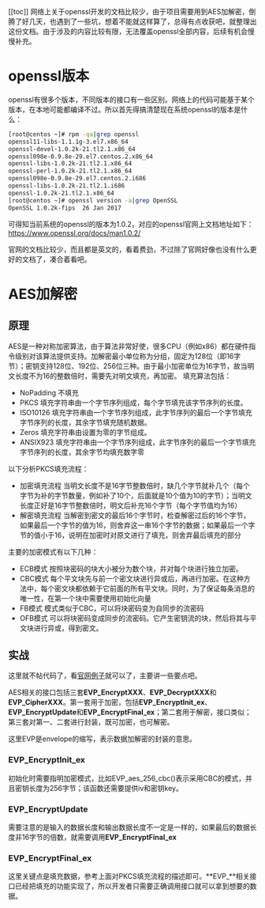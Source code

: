 [[toc]]
网络上关于openssl开发的文档比较少，由于项目需要用到AES加解密，倒腾了好几天，也遇到了一些坑，想着不能就这样算了，总得有点收获吧，就整理出这份文档。由于涉及的内容比较有限，无法覆盖openssl全部内容，后续有机会慢慢补充。

# openssl版本
openssl有很多个版本，不同版本的接口有一些区别。网络上的代码可能基于某个版本，在本地可能都编译不过。所以首先得搞清楚现在系统openssl的版本是什么：
```bash
[root@centos ~]# rpm -qa|grep openssl
openssl11-libs-1.1.1g-3.el7.x86_64
openssl-devel-1.0.2k-21.tl2.1.x86_64
openssl098e-0.9.8e-29.el7.centos.2.x86_64
openssl-libs-1.0.2k-21.tl2.1.x86_64
openssl-perl-1.0.2k-21.tl2.1.x86_64
openssl098e-0.9.8e-29.el7.centos.2.i686
openssl-libs-1.0.2k-21.tl2.1.i686
openssl-1.0.2k-21.tl2.1.x86_64
[root@centos ~]# openssl version -a|grep OpenSSL
OpenSSL 1.0.2k-fips  26 Jan 2017
```
可得知当前系统的openssl的版本为1.0.2，对应的openssl官网上文档地址如下：
https://www.openssl.org/docs/man1.0.2/

官网的文档比较少，而且都是英文的，看着费劲，不过除了官网好像也没有什么更好的文档了，凑合着看吧。

# AES加解密
## 原理
AES是一种对称加密算法，由于算法非常好使，很多CPU（例如x86）都在硬件指令级别对该算法提供支持。加解密最小单位称为分组，固定为128位（即16字节）；密钥支持128位、192位、256位三种。由于最小加密单位为16字节，故当明文长度不为16的整数倍时，需要先对明文填充，再加密。
填充算法包括：
 - NoPadding 不填充
 - PKCS 填充字符串由一个字节序列组成，每个字节填充该字节序列的长度。
 - ISO10126 填充字符串由一个字节序列组成，此字节序列的最后一个字节填充字节序列的长度，其余字节填充随机数据。
 - Zeros 填充字符串由设置为零的字节组成。
 - ANSIX923 填充字符串由一个字节序列组成，此字节序列的最后一个字节填充字节序列的长度，其余字节均填充数字零

以下分析PKCS填充流程：
 - 加密填充流程
当明文长度不是16字节整数倍时，缺几个字节就补几个（每个字节为补的字节数量，例如补了10个，后面就是10个值为10的字节）；当明文长度正好是16字节整数倍时，明文后补充16个字节（每个字节值均为16）
 - 解密填充流程
当解密到密文的最后16个字节时，检查解密过后的16个字节，如果最后一个字节的值为16，则舍弃这一串16个字节的数据；如果最后一个字节的值小于16，说明在加密时对原文进行了填充，则舍弃最后填充的部分

主要的加密模式有以下几种：
 - ECB模式
按照块密码的块大小被分为数个块，并对每个块进行独立加密。
 - CBC模式
每个平文块先与前一个密文块进行异或后，再进行加密。在这种方法中，每个密文块都依赖于它前面的所有平文块。同时，为了保证每条消息的唯一性，在第一个块中需要使用初始化向量
 - FB模式
模式类似于CBC，可以将块密码变为自同步的流密码
 - OFB模式
可以将块密码变成同步的流密码。它产生密钥流的块，然后将其与平文块进行异或，得到密文。

## 实战
这里就不帖代码了，看[官网例子](https://www.openssl.org/docs/man1.0.2/man3/EVP_EncryptInit.html#EXAMPLES)就可以了，主要讲一些要点吧。

AES相关的接口包括三套**EVP_EncryptXXX**、**EVP_DecryptXXX**和**EVP_CipherXXX**。第一套用于加密，包括**EVP_EncryptInit_ex**、**EVP_EncryptUpdate**和**EVP_EncryptFinal_ex**；第二套用于解密，接口类似；第三套对第一、二套进行封装，既可加密，也可解密。

这里EVP是envelope的缩写，表示数据加解密的封装的意思。

### **EVP_EncryptInit_ex**
初始化时需要指明加密模式，比如EVP_aes_256_cbc()表示采用CBC的模式，并且密钥长度为256字节；该函数还需要提供iv和密钥key。
### **EVP_EncryptUpdate**
需要注意的是输入的数据长度和输出数据长度不一定是一样的，如果最后的数据长度非16字节的倍数，就需要调用**EVP_EncryptFinal_ex**
###  **EVP_EncryptFinal_ex**
这里关键点是填充数据，参考上面对PKCS填充流程的描述即可。**EVP_**相关接口已经把填充的功能实现了，所以开发者只需要正确调用接口就可以拿到想要的数据。
